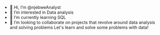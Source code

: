 - 👋 Hi, I’m @njebweAnalyst
- 👀 I’m interested in Data analysis
- 🌱 I’m currently learning SQL
- 💞️ I’m looking to collaborate on projects that revolve around data analysis and solving problems
  Let's learn and solve some problems with data!

<!---
njebweAnalyst/njebweAnalyst is a ✨ special ✨ repository because its `README.md` (this file) appears on your GitHub profile.
You can click the Preview link to take a look at your changes.
--->
